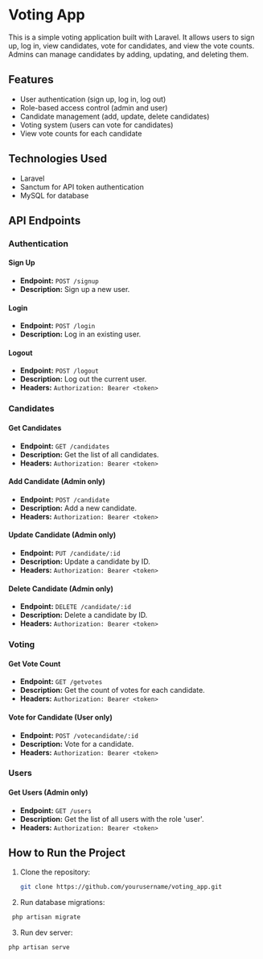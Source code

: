 # Voting App

This is a simple voting application built with Laravel. It allows users to sign up, log in, view candidates, vote for candidates, and view the vote counts. Admins can manage candidates by adding, updating, and deleting them.

## Features

- User authentication (sign up, log in, log out)
- Role-based access control (admin and user)
- Candidate management (add, update, delete candidates)
- Voting system (users can vote for candidates)
- View vote counts for each candidate

## Technologies Used

- Laravel
- Sanctum for API token authentication
- MySQL for database

## API Endpoints

### Authentication

#### Sign Up
- **Endpoint:** `POST /signup`
- **Description:** Sign up a new user.

#### Login
- **Endpoint:** `POST /login`
- **Description:** Log in an existing user.

#### Logout
- **Endpoint:** `POST /logout`
- **Description:** Log out the current user.
- **Headers:** `Authorization: Bearer <token>`

### Candidates

#### Get Candidates
- **Endpoint:** `GET /candidates`
- **Description:** Get the list of all candidates.
- **Headers:** `Authorization: Bearer <token>`

#### Add Candidate (Admin only)
- **Endpoint:** `POST /candidate`
- **Description:** Add a new candidate.
- **Headers:** `Authorization: Bearer <token>`

#### Update Candidate (Admin only)
- **Endpoint:** `PUT /candidate/:id`
- **Description:** Update a candidate by ID.
- **Headers:** `Authorization: Bearer <token>`

#### Delete Candidate (Admin only)
- **Endpoint:** `DELETE /candidate/:id`
- **Description:** Delete a candidate by ID.
- **Headers:** `Authorization: Bearer <token>`

### Voting

#### Get Vote Count
- **Endpoint:** `GET /getvotes`
- **Description:** Get the count of votes for each candidate.
- **Headers:** `Authorization: Bearer <token>`

#### Vote for Candidate (User only)
- **Endpoint:** `POST /votecandidate/:id`
- **Description:** Vote for a candidate.
- **Headers:** `Authorization: Bearer <token>`

### Users

#### Get Users (Admin only)
- **Endpoint:** `GET /users`
- **Description:** Get the list of all users with the role 'user'.
- **Headers:** `Authorization: Bearer <token>`

## How to Run the Project

1. Clone the repository:
   ```sh
   git clone https://github.com/yourusername/voting_app.git
   ```

2. Run database migrations:
```sh
 php artisan migrate
 ```

3. Run dev server:
```sh
php artisan serve
```
